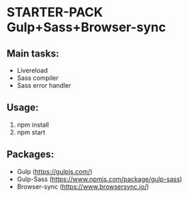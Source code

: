 # STARTER-PACK Gulp+Sass+Browser-sync

## Main tasks:
 - Livereload
 - Sass compiler
 - Sass error handler

## Usage:
 1. npm install
 2. npm start

## Packages:
 - Gulp (https://gulpjs.com/)
 - Gulp-Sass (https://www.npmjs.com/package/gulp-sass)
 - Browser-sync (https://www.browsersync.io/)
